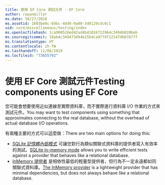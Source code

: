 ```yaml
---
title: 使用 EF Core 測試元件 - EF Core
author: rowanmiller
ms.date: 10/27/2016
ms.assetid: 1603be0c-69bc-4dd9-9a08-3d0129cdc6c1
uid: core/miscellaneous/testing/index
ms.openlocfilehash: 1ca900528ed42ad4b41016f22964c3494b0286eb
ms.sourcegitcommit: 18ab4c349473d94b15b4ca977df12147db07b77f
ms.translationtype: HT
ms.contentlocale: zh-TW
ms.lasthandoff: 11/06/2019
ms.locfileid: "73655792"
---
```

# <a name="testing-components-using-ef-core"></a><span data-ttu-id="1cb11-102">使用 EF Core 測試元件</span><span class="sxs-lookup"><span data-stu-id="1cb11-102">Testing components using EF Core</span></span>

<span data-ttu-id="1cb11-103">您可能會想要使用近似連線至實際資料庫，而不實際進行資料庫 I/O 作業的方式來測試元件。</span><span class="sxs-lookup"><span data-stu-id="1cb11-103">You may want to test components using something that approximates connecting to the real database, without the overhead of actual database I/O operations.</span></span>

<span data-ttu-id="1cb11-104">有兩種主要的方式可以這麼做：</span><span class="sxs-lookup"><span data-stu-id="1cb11-104">There are two main options for doing this:</span></span>

* <span data-ttu-id="1cb11-105">[SQLite 記憶體內部模式](sqlite.md) 可讓您對行為類似關聯式資料庫的提供者寫入有效率的測試。</span><span class="sxs-lookup"><span data-stu-id="1cb11-105">[SQLite in-memory mode](sqlite.md) allows you to write efficient tests against a provider that behaves like a relational database.</span></span>
* <span data-ttu-id="1cb11-106">[InMemory 提供者](in-memory.md) 是相依性最低的輕量型提供者，但行為不一定永遠都如同關聯式資料庫。</span><span class="sxs-lookup"><span data-stu-id="1cb11-106">[The InMemory provider](in-memory.md) is a lightweight provider that has minimal dependencies, but does not always behave like a relational database.</span></span>
